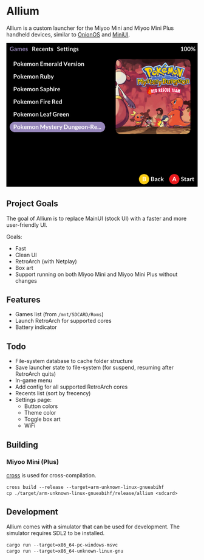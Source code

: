 # Allium

Allium is a custom launcher for the Miyoo Mini and Miyoo Mini Plus handheld devices, similar to [OnionOS](https://github.com/OnionUI/Onion) and [MiniUI](https://github.com/shauninman/MiniUI).

![Allium's main menu](assets/screenshots/main-menu.png)

## Project Goals

The goal of Allium is to replace MainUI (stock UI) with a faster and more user-friendly UI.

Goals:
- Fast
- Clean UI
- RetroArch (with Netplay)
- Box art
- Support running on both Miyoo Mini and Miyoo Mini Plus without changes

## Features
- Games list (from `/mnt/SDCARD/Roms`)
- Launch RetroArch for supported cores
- Battery indicator

## Todo
- File-system database to cache folder structure
- Save launcher state to file-system (for suspend, resuming after RetroArch quits)
- In-game menu
- Add config for all supported RetroArch cores
- Recents list (sort by frecency)
- Settings page:
    - Button colors
    - Theme color
    - Toggle box art
    - WiFi

## Building

### Miyoo Mini (Plus)

[cross](https://github.com/cross-rs/cross) is used for cross-compilation.

```
cross build --release --target=arm-unknown-linux-gnueabihf
cp ./target/arm-unknown-linux-gnueabihf/release/allium <sdcard>
```

## Development

Allium comes with a simulator that can be used for development. The simulator requires SDL2 to be installed.

```
cargo run --target=x86_64-pc-windows-msvc
cargo run --target=x86_64-unknown-linux-gnu
```